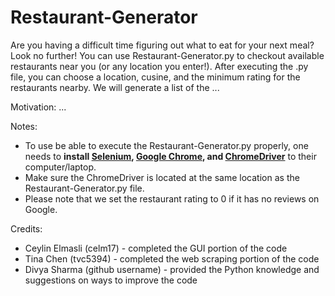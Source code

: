 # Restaurant-Generator
Are you having a difficult time figuring out what to eat for your next meal? Look no further! You can use Restaurant-Generator.py to checkout available restaurants near you (or any location you enter!). After executing the .py file, you can choose a location, cusine, and the minimum rating for the restaurants nearby. We will generate a list of the ...

Motivation:
...

Notes:
- To use be able to execute the Restaurant-Generator.py properly, one needs to **install [Selenium](https://selenium-python.readthedocs.io/installation.html), [Google Chrome](https://www.google.com/chrome/), and [ChromeDriver](https://sites.google.com/chromium.org/driver/)** to their computer/laptop.
- Make sure the ChromeDriver is located at the same location as the Restaurant-Generator.py file.
- Please note that we set the restaurant rating to 0 if it has no reviews on Google.

Credits:
- Ceylin Elmasli (celm17) - completed the GUI portion of the code
- Tina Chen (tvc5394) - completed the web scraping portion of the code
- Divya Sharma (github username) - provided the Python knowledge and suggestions on ways to improve the code
